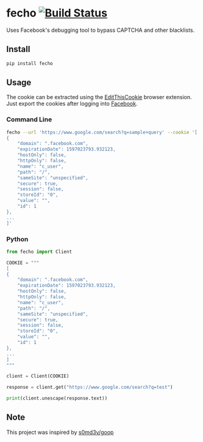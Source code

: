 # fecho [![Build Status](https://travis-ci.com/thehappydinoa/fecho.svg?branch=master)](https://travis-ci.com/thehappydinoa/fecho)

Uses Facebook's debugging tool to bypass CAPTCHA and other blacklists.

## Install

```bash
pip install fecho
```

## Usage

The cookie can be extracted using the [EditThisCookie](http://www.editthiscookie.com/blog/2014/03/install-editthiscookie/) browser extension. Just export the cookies after logging into [Facebook](https://www.facebook.com/).

### Command Line

```bash
fecho --url 'https://www.google.com/search?q=sample+query' --cookie '[
{
    "domain": ".facebook.com",
    "expirationDate": 1597023793.932123,
    "hostOnly": false,
    "httpOnly": false,
    "name": "c_user",
    "path": "/",
    "sameSite": "unspecified",
    "secure": true,
    "session": false,
    "storeId": "0",
    "value": "",
    "id": 1
},
...
]'
```

### Python

```python
from fecho import Client

COOKIE = """
[
{
    "domain": ".facebook.com",
    "expirationDate": 1597023793.932123,
    "hostOnly": false,
    "httpOnly": false,
    "name": "c_user",
    "path": "/",
    "sameSite": "unspecified",
    "secure": true,
    "session": false,
    "storeId": "0",
    "value": "",
    "id": 1
},
...
]
"""

client = Client(COOKIE)

response = client.get("https://www.google.com/search?q=test")

print(client.unescape(response.text))
```

## Note

This project was inspired by [s0md3v/goop](https://github.com/s0md3v/goop)

